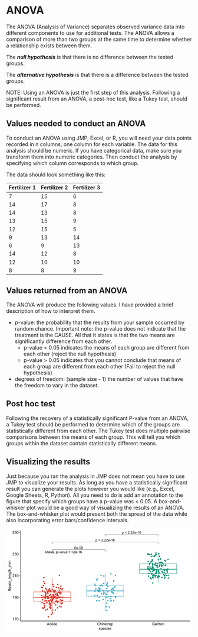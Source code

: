 # ANOVA
The ANOVA (Analysis of Variance) separates observed variance data into different components to use for additional tests.
The ANOVA allows a comparison of more than two groups at the same time to determine whether a relationship exists between them.

The ***null hypothesis*** is that there is no difference between the tested groups.

The ***alternative hypothesis*** is that there is a difference between the tested groups.

NOTE: Using an ANOVA is just the first step of this analysis. Following a significant result from an ANOVA, a post-hoc test, like a Tukey test, should be performed.

## Values needed to conduct an ANOVA
To conduct an ANOVA using JMP, Excel, or R, you will need your data points recorded in n columns; one column for each variable.
The data for this analysis should be numeric.
If you have categorical data, make sure you transform them into numeric categories.
Then conduct the analysis by specifying which column corresponds to which group.

The data should look something like this:

| Fertilizer 1 | Fertilizer 2 | Fertilizer 3 |
| ------------ | ------------ | ------------ |
| 7            | 15           | 6            |
| 14           | 17           | 8            |
| 14           | 13           | 8            |
| 13           | 15           | 9            |
| 12           | 15           | 5            |
| 9            | 13           | 14           |
| 6            | 9            | 13           |
| 14           | 12           | 8            |
| 12           | 10           | 10           |
| 8            | 8            | 9            |


## Values returned from an ANOVA

The ANOVA will produce the following values. I have provided a brief description of how to interpret them.
- p-value: the probability that the results from your sample occurred by random chance. Important note: the p-value does not indicate that the treatment is the CAUSE. All that it states is that the two means are significantly difference from each other.
  - p-value < 0.05 indicates the means of each group are different from each other (reject the null hypothesis)
  - p-value > 0.05 indicates that you cannot conclude that means of each group are different from each other (Fail to reject the null hypothesis)
- degrees of freedom: (sample size - 1) the number of values that have the freedom to vary in the dataset.

## Post hoc test

Following the recovery of a statistically significant P-value from an ANOVA, a Tukey test should be performed to determine which of the groups are statistically different from each other.
The Tukey test does multiple pairwise comparisons between the means of each group.
This will tell you which groups within the dataset contain statistically different means.

## Visualizing the results

Just because you ran the analysis in JMP does not mean you have to use JMP to visualize your results. As long as you have a statistically significant result you can generate the plots however you would like (e.g., Excel, Google Sheets, R, Python).
All you need to do is add an annotation to the figure that specify which groups have a p-value was < 0.05.
A box-and-whisker plot would be a good way of visualizing the results of an ANOVA.
The box-and-whisker plot would present both the spread of the data while also incorporating error bars/confidence intervals.

![](../pages/images/example_viz/anova.png)
